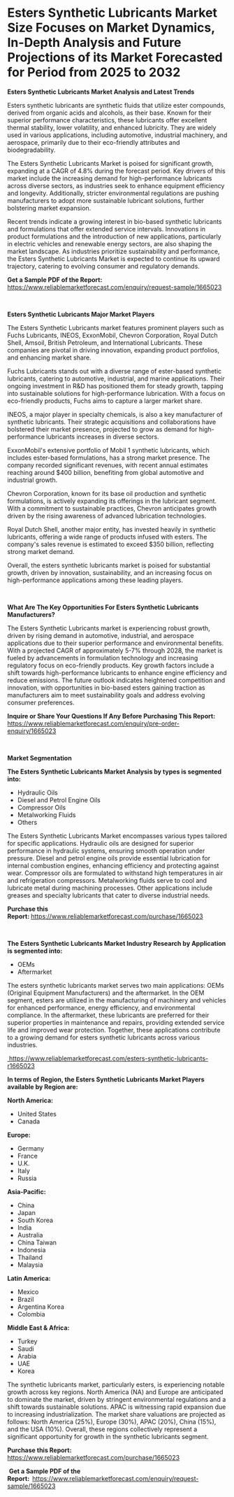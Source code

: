 <p><h1>Esters Synthetic Lubricants Market Size Focuses on Market Dynamics, In-Depth Analysis and Future Projections of its Market Forecasted for Period from 2025 to 2032</h1></p><p><strong>Esters Synthetic Lubricants Market Analysis and Latest Trends</strong></p>
<p><p>Esters synthetic lubricants are synthetic fluids that utilize ester compounds, derived from organic acids and alcohols, as their base. Known for their superior performance characteristics, these lubricants offer excellent thermal stability, lower volatility, and enhanced lubricity. They are widely used in various applications, including automotive, industrial machinery, and aerospace, primarily due to their eco-friendly attributes and biodegradability.</p><p>The Esters Synthetic Lubricants Market is poised for significant growth, expanding at a CAGR of 4.8% during the forecast period. Key drivers of this market include the increasing demand for high-performance lubricants across diverse sectors, as industries seek to enhance equipment efficiency and longevity. Additionally, stricter environmental regulations are pushing manufacturers to adopt more sustainable lubricant solutions, further bolstering market expansion.</p><p>Recent trends indicate a growing interest in bio-based synthetic lubricants and formulations that offer extended service intervals. Innovations in product formulations and the introduction of new applications, particularly in electric vehicles and renewable energy sectors, are also shaping the market landscape. As industries prioritize sustainability and performance, the Esters Synthetic Lubricants Market is expected to continue its upward trajectory, catering to evolving consumer and regulatory demands.</p></p>
<p><strong>Get a Sample PDF of the Report:&nbsp;</strong> <a href="https://www.reliablemarketforecast.com/enquiry/request-sample/1665023?utm_campaign=2457&utm_medium=2&utm_source=Github&utm_content=ia&utm_term=18042025&utm_id=esters-synthetic-lubricants">https://www.reliablemarketforecast.com/enquiry/request-sample/1665023</a></p>
<p>&nbsp;</p>
<p><strong>Esters Synthetic Lubricants Major Market Players</strong></p>
<p><p>The Esters Synthetic Lubricants market features prominent players such as Fuchs Lubricants, INEOS, ExxonMobil, Chevron Corporation, Royal Dutch Shell, Amsoil, British Petroleum, and International Lubricants. These companies are pivotal in driving innovation, expanding product portfolios, and enhancing market share.</p><p>Fuchs Lubricants stands out with a diverse range of ester-based synthetic lubricants, catering to automotive, industrial, and marine applications. Their ongoing investment in R&D has positioned them for steady growth, tapping into sustainable solutions for high-performance lubrication. With a focus on eco-friendly products, Fuchs aims to capture a larger market share.</p><p>INEOS, a major player in specialty chemicals, is also a key manufacturer of synthetic lubricants. Their strategic acquisitions and collaborations have bolstered their market presence, projected to grow as demand for high-performance lubricants increases in diverse sectors.</p><p>ExxonMobil's extensive portfolio of Mobil 1 synthetic lubricants, which includes ester-based formulations, has a strong market presence. The company recorded significant revenues, with recent annual estimates reaching around $400 billion, benefiting from global automotive and industrial growth.</p><p>Chevron Corporation, known for its base oil production and synthetic formulations, is actively expanding its offerings in the lubricant segment. With a commitment to sustainable practices, Chevron anticipates growth driven by the rising awareness of advanced lubrication technologies.</p><p>Royal Dutch Shell, another major entity, has invested heavily in synthetic lubricants, offering a wide range of products infused with esters. The company's sales revenue is estimated to exceed $350 billion, reflecting strong market demand.</p><p>Overall, the esters synthetic lubricants market is poised for substantial growth, driven by innovation, sustainability, and an increasing focus on high-performance applications among these leading players.</p></p>
<p>&nbsp;</p>
<p><strong>What Are The Key Opportunities For Esters Synthetic Lubricants Manufacturers?</strong></p>
<p><p>The Esters Synthetic Lubricants market is experiencing robust growth, driven by rising demand in automotive, industrial, and aerospace applications due to their superior performance and environmental benefits. With a projected CAGR of approximately 5-7% through 2028, the market is fueled by advancements in formulation technology and increasing regulatory focus on eco-friendly products. Key growth factors include a shift towards high-performance lubricants to enhance engine efficiency and reduce emissions. The future outlook indicates heightened competition and innovation, with opportunities in bio-based esters gaining traction as manufacturers aim to meet sustainability goals and address evolving consumer preferences.</p></p>
<p><strong>Inquire or Share Your Questions If Any Before Purchasing This Report:</strong> <a href="https://www.reliablemarketforecast.com/enquiry/pre-order-enquiry/1665023?utm_campaign=2457&utm_medium=2&utm_source=Github&utm_content=ia&utm_term=18042025&utm_id=esters-synthetic-lubricants">https://www.reliablemarketforecast.com/enquiry/pre-order-enquiry/1665023</a></p>
<p>&nbsp;</p>
<p><strong>Market Segmentation</strong></p>
<p><strong>The Esters Synthetic Lubricants Market Analysis by types is segmented into:</strong></p>
<p><ul><li>Hydraulic Oils</li><li>Diesel and Petrol Engine Oils</li><li>Compressor Oils</li><li>Metalworking Fluids</li><li>Others</li></ul></p>
<p><p>The Esters Synthetic Lubricants Market encompasses various types tailored for specific applications. Hydraulic oils are designed for superior performance in hydraulic systems, ensuring smooth operation under pressure. Diesel and petrol engine oils provide essential lubrication for internal combustion engines, enhancing efficiency and protecting against wear. Compressor oils are formulated to withstand high temperatures in air and refrigeration compressors. Metalworking fluids serve to cool and lubricate metal during machining processes. Other applications include greases and specialty lubricants that cater to diverse industrial needs.</p></p>
<p><strong>Purchase this Report:&nbsp;</strong><a href="https://www.reliablemarketforecast.com/purchase/1665023?utm_campaign=2457&utm_medium=2&utm_source=Github&utm_content=ia&utm_term=18042025&utm_id=esters-synthetic-lubricants">https://www.reliablemarketforecast.com/purchase/1665023</a></p>
<p>&nbsp;</p>
<p><strong>The Esters Synthetic Lubricants Market Industry Research by Application is segmented into:</strong></p>
<p><ul><li>OEMs</li><li>Aftermarket</li></ul></p>
<p><p>The esters synthetic lubricants market serves two main applications: OEMs (Original Equipment Manufacturers) and the aftermarket. In the OEM segment, esters are utilized in the manufacturing of machinery and vehicles for enhanced performance, energy efficiency, and environmental compliance. In the aftermarket, these lubricants are preferred for their superior properties in maintenance and repairs, providing extended service life and improved wear protection. Together, these applications contribute to a growing demand for esters synthetic lubricants across various industries.</p></p>
<p><a href="https://www.reliablemarketforecast.com/esters-synthetic-lubricants-r1665023?utm_campaign=2457&utm_medium=2&utm_source=Github&utm_content=ia&utm_term=18042025&utm_id=esters-synthetic-lubricants">&nbsp;https://www.reliablemarketforecast.com/esters-synthetic-lubricants-r1665023</a></p>
<p><strong>In terms of Region, the Esters Synthetic Lubricants Market Players available by Region are:</strong></p>
<p>
    <p> <strong> North America: </strong>
        <ul>
            <li>United States</li>
            <li>Canada</li>
        </ul>
        </p> 
    <p> <strong> Europe: </strong>
        <ul>
            <li>Germany</li>
            <li>France</li>
            <li>U.K.</li>
            <li>Italy</li>
            <li>Russia</li>
        </ul>
        </p> 
    <p> <strong> Asia-Pacific: </strong>
        <ul>
            <li>China</li>
            <li>Japan</li>
            <li>South Korea</li>
            <li>India</li>
            <li>Australia</li>
            <li>China Taiwan</li>
            <li>Indonesia</li>
            <li>Thailand</li>
            <li>Malaysia</li>
        </ul>
        </p> 
    <p> <strong> Latin America: </strong>
        <ul>
            <li>Mexico</li>
            <li>Brazil</li>
            <li>Argentina Korea</li>
            <li>Colombia</li>
        </ul>
        </p> 
    <p> <strong> Middle East & Africa: </strong>
        <ul>
            <li>Turkey</li>
            <li>Saudi</li>
            <li>Arabia</li>
            <li>UAE</li>
            <li>Korea</li>
        </ul>
    </p>
    </p>
<p><p>The synthetic lubricants market, particularly esters, is experiencing notable growth across key regions. North America (NA) and Europe are anticipated to dominate the market, driven by stringent environmental regulations and a shift towards sustainable solutions. APAC is witnessing rapid expansion due to increasing industrialization. The market share valuations are projected as follows: North America (25%), Europe (30%), APAC (20%), China (15%), and the USA (10%). Overall, these regions collectively represent a significant opportunity for growth in the synthetic lubricants segment.</p></p>
<p><strong>Purchase this Report: </strong><a href="https://www.reliablemarketforecast.com/purchase/1665023?utm_campaign=2457&utm_medium=2&utm_source=Github&utm_content=ia&utm_term=18042025&utm_id=esters-synthetic-lubricants">https://www.reliablemarketforecast.com/purchase/1665023</a></p>
<p>&nbsp;<strong>Get a Sample PDF of the Report:&nbsp;&nbsp;</strong><a href="https://www.reliablemarketforecast.com/enquiry/request-sample/1665023?utm_campaign=2457&utm_medium=2&utm_source=Github&utm_content=ia&utm_term=18042025&utm_id=esters-synthetic-lubricants">https://www.reliablemarketforecast.com/enquiry/request-sample/1665023</a></p>
<p><strong></strong></p>
<p><p></p><p></p><p></p></p>